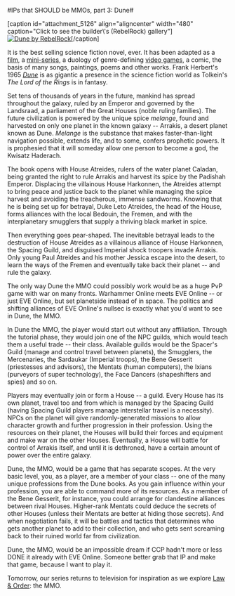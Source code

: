 #IPs that SHOULD be MMOs, part 3: Dune#

[caption id="attachment\_5126" align="aligncenter" width="480" caption="Click to see the builder\\'s (RebelRock) gallery"][![](http://westkarana.com/wp-content/uploads/2010/05/dunelego.jpg "Dune by RebelRock")](http://www.brickshelf.com/cgi-bin/gallery.cgi?f=309522)[/caption]

It is the best selling science fiction novel, ever. It has been adapted as a [film](http://en.wikipedia.org/wiki/Dune_(film)), a [mini-series](http://en.wikipedia.org/wiki/Frank_Herbert's_Dune), a duology of genre-defining [video games](http://en.wikipedia.org/wiki/Dune_II), a comic, the basis of many songs, paintings, poems and other works. Frank Herbert's 1965 *[Dune](http://en.wikipedia.org/wiki/Dune_(novel))* is as gigantic a presence in the science fiction world as Tolkein's *The Lord of the Rings* is in fantasy.

Set tens of thousands of years in the future, mankind has spread throughout the galaxy, ruled by an Emperor and governed by the Landsraad, a parliament of the Great Houses (noble ruling families). The future civilization is powered by the unique spice *melange*, found and harvested on only one planet in the known galaxy -- Arrakis, a desert planet known as Dune. *Melange* is the substance that makes faster-than-light navigation possible, extends life, and to some, confers prophetic powers. It is prophesied that it will someday allow one person to become a god, the Kwisatz Haderach.

The book opens with House Atreides, rulers of the water planet Caladan, being granted the right to rule Arrakis and harvest its spice by the Padishah Emperor. Displacing the villainous House Harkonnen, the Atreides attempt to bring peace and justice back to the planet while managing the spice harvest and avoiding the treacherous, immense sandworms. Knowing that he is being set up for betrayal, Duke Leto Atreides, the head of the House, forms alliances with the local Bedouin, the Fremen, and with the interplanetary smugglers that supply a thriving black market in spice.

Then everything goes pear-shaped. The inevitable betrayal leads to the destruction of House Atreides as a villainous alliance of House Harkonnen, the Spacing Guild, and disguised Imperial shock troopers invade Arrakis. Only young Paul Atreides and his mother Jessica escape into the desert, to learn the ways of the Fremen and eventually take back their planet -- and rule the galaxy.

The only way Dune the MMO could possibly work would be as a huge PvP game with war on many fronts. Warhammer Online meets EVE Online -- or just EVE Online, but set planetside instead of in space. The politics and shifting alliances of EVE Online's nullsec is exactly what you'd want to see in Dune, the MMO.

In Dune the MMO, the player would start out without any affiliation. Through the tutorial phase, they would join one of the NPC guilds, which would teach them a useful trade -- their class. Available guilds would be the Spacer's Guild (manage and control travel between planets), the Smugglers, the Mercenaries, the Sardaukar (Imperial troops), the Bene Gesserit (priestesses and advisors), the Mentats (human computers), the Ixians (purveyors of super technology), the Face Dancers (shapeshifters and spies) and so on.

Players may eventually join or form a House -- a guild. Every House has its own planet, travel too and from which is managed by the Spacing Guild (having Spacing Guild players manage interstellar travel is a necessity). NPCs on the planet will give randomly-generated missions to allow character growth and further progression in their profession. Using the resources on their planet, the Houses will build their forces and equipment and make war on the other Houses. Eventually, a House will battle for control of Arrakis itself, and until it is dethroned, have a certain amount of power over the entire galaxy.

Dune, the MMO, would be a game that has separate scopes. At the very basic level, you, as a player, are a member of your class -- one of the many unique professions from the Dune books. As you gain influence within your profession, you are able to command more of its resources. As a member of the Bene Gesserit, for instance, you could arrange for clandestine alliances between rival Houses. Higher-rank Mentats could deduce the secrets of other Houses (unless their Mentats are better at hiding those secrets). And when negotiation fails, it will be battles and tactics that determines who gets another planet to add to their collection, and who gets sent screaming back to their ruined world far from civilization.

Dune, the MMO, would be an impossible dream if CCP hadn't more or less DONE it already with EVE Online. Someone better grab that IP and make that game, because I want to play it.

Tomorrow, our series returns to television for inspiration as we explore [Law & Order](http://en.wikipedia.org/wiki/Law_And_Order): the MMO.

